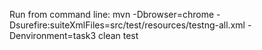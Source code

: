 Run from command line:
mvn -Dbrowser=chrome -Dsurefire:suiteXmlFiles=src/test/resources/testng-all.xml -Denvironment=task3 clean test
